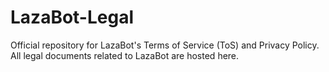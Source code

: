 # LazaBot-Legal
Official repository for LazaBot's Terms of Service (ToS) and Privacy Policy. All legal documents related to LazaBot are hosted here.
